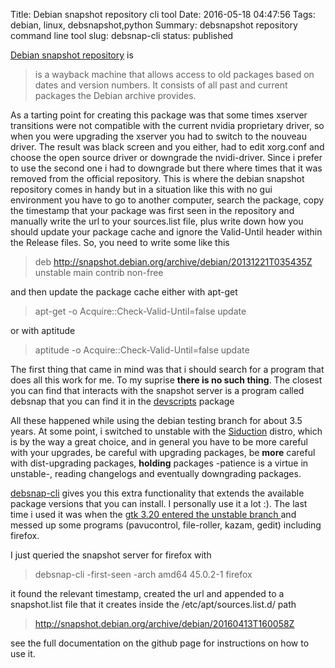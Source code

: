 Title: Debian snapshot repository cli tool
Date: 2016-05-18 04:47:56
Tags: debian, linux, debsnapshot,python
Summary: debsnapshot repository command line tool
slug: debsnap-cli
status: published

[Debian snapshot repository](http://snapshot.debian.org/) is
> is a wayback machine that allows access to old packages based on dates and version numbers. It consists of all past and current packages the Debian archive provides.

As a tarting point for creating this package was that some times xserver transitions were not compatible with the current nvidia proprietary driver, so
when you were upgrading the xserver you had to switch to the nouveau driver. The result was black screen and you either, had to edit xorg.conf and choose
the open source driver or downgrade the nvidi-driver. Since i prefer to use the second one i had to downgrade but there where times that it was
removed from the official repository. This is where the debian snapshot repository comes in handy but in a situation like this with no gui environment
you have to go to another computer, search the package, copy the timestamp that your package was first seen in the repository and manually write
the url to your sources.list file, plus write down how you should update your package cache and ignore the Valid-Until header within the Release files.
So, you need to write some like this

> deb http://snapshot.debian.org/archive/debian/20131221T035435Z unstable main contrib non-free

and then update the package cache either with apt-get

> apt-get -o Acquire::Check-Valid-Until=false update

or with aptitude

> aptitude -o Acquire::Check-Valid-Until=false update

The first thing that came in mind was that i should search for a program that does all this work for me. To my suprise **there is no such thing**.
The closest you can find that interacts with the snapshot server is a program called debsnap that you can find it in the [devscripts](https://packages.debian.org/sid/devscripts) package

All these happened while using the debian testing branch for about 3.5 years. At some point, i switched to unstable with the [Siduction](http://news.siduction.org/) distro, which is by the way a great choice, and in general you have to be more careful with your upgrades, be careful with upgrading packages, be **more** careful with dist-upgrading packages, **holding** packages -patience is a virtue in unstable-, reading changelogs and eventually downgrading packages.

[debsnap-cli](https://github.com/dimr/debsnapshot-cli) gives you this extra functionality that extends the available package versions that you can install.
I personally use it a lot :). The last time i used it was when the [gtk 3.20 entered the unstable branch ](https://igurublog.wordpress.com/2016/04/20/heads-up-gtk-3-20-off-to-a-troubled-start/) and messed up some programs (pavucontrol, file-roller, kazam, gedit) including firefox.

I just queried the snapshot server for firefox with

> debsnap-cli -first-seen -arch amd64 45.0.2-1  firefox

it found the relevant timestamp, created the url and appended to a snapshot.list file that it creates inside the /etc/apt/sources.list.d/ path

> http://snapshot.debian.org/archive/debian/20160413T160058Z

see the full documentation on the github page for instructions on how to use it.

<!-- Final note. Building packages in python should be easier, there are way to many resources on line that can give you a clue on how to  -->
<!-- start but in the end you are going to spend a lot of time in a   -->
